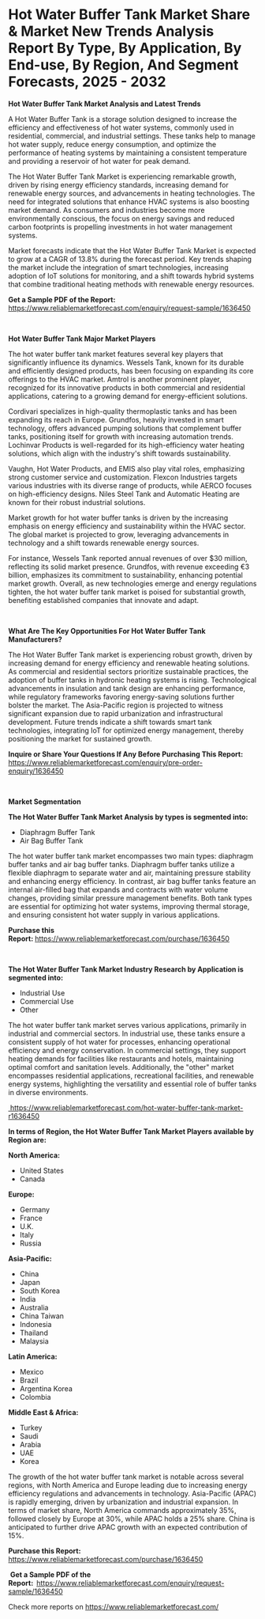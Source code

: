 <p><h1>Hot Water Buffer Tank Market Share & Market New Trends Analysis Report By Type, By Application, By End-use, By Region, And Segment Forecasts, 2025 - 2032</h1></p><p><strong>Hot Water Buffer Tank Market Analysis and Latest Trends</strong></p>
<p><p>A Hot Water Buffer Tank is a storage solution designed to increase the efficiency and effectiveness of hot water systems, commonly used in residential, commercial, and industrial settings. These tanks help to manage hot water supply, reduce energy consumption, and optimize the performance of heating systems by maintaining a consistent temperature and providing a reservoir of hot water for peak demand.</p><p>The Hot Water Buffer Tank Market is experiencing remarkable growth, driven by rising energy efficiency standards, increasing demand for renewable energy sources, and advancements in heating technologies. The need for integrated solutions that enhance HVAC systems is also boosting market demand. As consumers and industries become more environmentally conscious, the focus on energy savings and reduced carbon footprints is propelling investments in hot water management systems.</p><p>Market forecasts indicate that the Hot Water Buffer Tank Market is expected to grow at a CAGR of 13.8% during the forecast period. Key trends shaping the market include the integration of smart technologies, increasing adoption of IoT solutions for monitoring, and a shift towards hybrid systems that combine traditional heating methods with renewable energy resources.</p></p>
<p><strong>Get a Sample PDF of the Report:&nbsp;</strong> <a href="https://www.reliablemarketforecast.com/enquiry/request-sample/1636450?utm_campaign=2298&utm_medium=2&utm_source=Github&utm_content=ia&utm_term=16022025&utm_id=hot-water-buffer-tank">https://www.reliablemarketforecast.com/enquiry/request-sample/1636450</a></p>
<p>&nbsp;</p>
<p><strong>Hot Water Buffer Tank Major Market Players</strong></p>
<p><p>The hot water buffer tank market features several key players that significantly influence its dynamics. Wessels Tank, known for its durable and efficiently designed products, has been focusing on expanding its core offerings to the HVAC market. Amtrol is another prominent player, recognized for its innovative products in both commercial and residential applications, catering to a growing demand for energy-efficient solutions.  </p><p>Cordivari specializes in high-quality thermoplastic tanks and has been expanding its reach in Europe. Grundfos, heavily invested in smart technology, offers advanced pumping solutions that complement buffer tanks, positioning itself for growth with increasing automation trends. Lochinvar Products is well-regarded for its high-efficiency water heating solutions, which align with the industry's shift towards sustainability.</p><p>Vaughn, Hot Water Products, and EMIS also play vital roles, emphasizing strong customer service and customization. Flexcon Industries targets various industries with its diverse range of products, while AERCO focuses on high-efficiency designs. Niles Steel Tank and Automatic Heating are known for their robust industrial solutions.</p><p>Market growth for hot water buffer tanks is driven by the increasing emphasis on energy efficiency and sustainability within the HVAC sector. The global market is projected to grow, leveraging advancements in technology and a shift towards renewable energy sources.</p><p>For instance, Wessels Tank reported annual revenues of over $30 million, reflecting its solid market presence. Grundfos, with revenue exceeding €3 billion, emphasizes its commitment to sustainability, enhancing potential market growth. Overall, as new technologies emerge and energy regulations tighten, the hot water buffer tank market is poised for substantial growth, benefiting established companies that innovate and adapt.</p></p>
<p>&nbsp;</p>
<p><strong>What Are The Key Opportunities For Hot Water Buffer Tank Manufacturers?</strong></p>
<p><p>The Hot Water Buffer Tank market is experiencing robust growth, driven by increasing demand for energy efficiency and renewable heating solutions. As commercial and residential sectors prioritize sustainable practices, the adoption of buffer tanks in hydronic heating systems is rising. Technological advancements in insulation and tank design are enhancing performance, while regulatory frameworks favoring energy-saving solutions further bolster the market. The Asia-Pacific region is projected to witness significant expansion due to rapid urbanization and infrastructural development. Future trends indicate a shift towards smart tank technologies, integrating IoT for optimized energy management, thereby positioning the market for sustained growth.</p></p>
<p><strong>Inquire or Share Your Questions If Any Before Purchasing This Report:</strong> <a href="https://www.reliablemarketforecast.com/enquiry/pre-order-enquiry/1636450?utm_campaign=2298&utm_medium=2&utm_source=Github&utm_content=ia&utm_term=16022025&utm_id=hot-water-buffer-tank">https://www.reliablemarketforecast.com/enquiry/pre-order-enquiry/1636450</a></p>
<p>&nbsp;</p>
<p><strong>Market Segmentation</strong></p>
<p><strong>The Hot Water Buffer Tank Market Analysis by types is segmented into:</strong></p>
<p><ul><li>Diaphragm Buffer Tank</li><li>Air Bag Buffer Tank</li></ul></p>
<p><p>The hot water buffer tank market encompasses two main types: diaphragm buffer tanks and air bag buffer tanks. Diaphragm buffer tanks utilize a flexible diaphragm to separate water and air, maintaining pressure stability and enhancing energy efficiency. In contrast, air bag buffer tanks feature an internal air-filled bag that expands and contracts with water volume changes, providing similar pressure management benefits. Both tank types are essential for optimizing hot water systems, improving thermal storage, and ensuring consistent hot water supply in various applications.</p></p>
<p><strong>Purchase this Report:&nbsp;</strong><a href="https://www.reliablemarketforecast.com/purchase/1636450?utm_campaign=2298&utm_medium=2&utm_source=Github&utm_content=ia&utm_term=16022025&utm_id=hot-water-buffer-tank">https://www.reliablemarketforecast.com/purchase/1636450</a></p>
<p>&nbsp;</p>
<p><strong>The Hot Water Buffer Tank Market Industry Research by Application is segmented into:</strong></p>
<p><ul><li>Industrial Use</li><li>Commercial Use</li><li>Other</li></ul></p>
<p><p>The hot water buffer tank market serves various applications, primarily in industrial and commercial sectors. In industrial use, these tanks ensure a consistent supply of hot water for processes, enhancing operational efficiency and energy conservation. In commercial settings, they support heating demands for facilities like restaurants and hotels, maintaining optimal comfort and sanitation levels. Additionally, the "other" market encompasses residential applications, recreational facilities, and renewable energy systems, highlighting the versatility and essential role of buffer tanks in diverse environments.</p></p>
<p><a href="https://www.reliablemarketforecast.com/hot-water-buffer-tank-market-r1636450?utm_campaign=2298&utm_medium=2&utm_source=Github&utm_content=ia&utm_term=16022025&utm_id=hot-water-buffer-tank">&nbsp;https://www.reliablemarketforecast.com/hot-water-buffer-tank-market-r1636450</a></p>
<p><strong>In terms of Region, the Hot Water Buffer Tank Market Players available by Region are:</strong></p>
<p>
    <p> <strong> North America: </strong>
        <ul>
            <li>United States</li>
            <li>Canada</li>
        </ul>
        </p> 
    <p> <strong> Europe: </strong>
        <ul>
            <li>Germany</li>
            <li>France</li>
            <li>U.K.</li>
            <li>Italy</li>
            <li>Russia</li>
        </ul>
        </p> 
    <p> <strong> Asia-Pacific: </strong>
        <ul>
            <li>China</li>
            <li>Japan</li>
            <li>South Korea</li>
            <li>India</li>
            <li>Australia</li>
            <li>China Taiwan</li>
            <li>Indonesia</li>
            <li>Thailand</li>
            <li>Malaysia</li>
        </ul>
        </p> 
    <p> <strong> Latin America: </strong>
        <ul>
            <li>Mexico</li>
            <li>Brazil</li>
            <li>Argentina Korea</li>
            <li>Colombia</li>
        </ul>
        </p> 
    <p> <strong> Middle East & Africa: </strong>
        <ul>
            <li>Turkey</li>
            <li>Saudi</li>
            <li>Arabia</li>
            <li>UAE</li>
            <li>Korea</li>
        </ul>
    </p>
    </p>
<p><p>The growth of the hot water buffer tank market is notable across several regions, with North America and Europe leading due to increasing energy efficiency regulations and advancements in technology. Asia-Pacific (APAC) is rapidly emerging, driven by urbanization and industrial expansion. In terms of market share, North America commands approximately 35%, followed closely by Europe at 30%, while APAC holds a 25% share. China is anticipated to further drive APAC growth with an expected contribution of 15%.</p></p>
<p><strong>Purchase this Report: </strong><a href="https://www.reliablemarketforecast.com/purchase/1636450?utm_campaign=2298&utm_medium=2&utm_source=Github&utm_content=ia&utm_term=16022025&utm_id=hot-water-buffer-tank">https://www.reliablemarketforecast.com/purchase/1636450</a></p>
<p>&nbsp;<strong>Get a Sample PDF of the Report:&nbsp;&nbsp;</strong><a href="https://www.reliablemarketforecast.com/enquiry/request-sample/1636450?utm_campaign=2298&utm_medium=2&utm_source=Github&utm_content=ia&utm_term=16022025&utm_id=hot-water-buffer-tank">https://www.reliablemarketforecast.com/enquiry/request-sample/1636450</a></p>
<p><strong></strong></p>
<p>Check more reports on <a href="https://www.reliablemarketforecast.com/?utm_campaign=2298&utm_medium=2&utm_source=Github&utm_content=ia&utm_term=16022025&utm_id=hot-water-buffer-tank">https://www.reliablemarketforecast.com/</a></p>